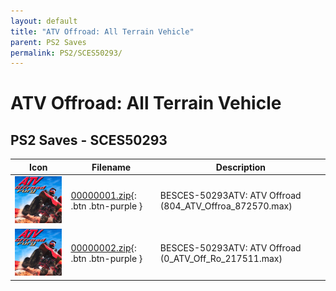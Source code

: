 ```yaml
---
layout: default
title: "ATV Offroad: All Terrain Vehicle"
parent: PS2 Saves
permalink: PS2/SCES50293/
---
```

# ATV Offroad: All Terrain Vehicle

## PS2 Saves - SCES50293

| Icon | Filename | Description |
|------|----------|-------------|
| ![ATV Offroad: All Terrain Vehicle](icon0.png) | [00000001.zip](00000001.zip){: .btn .btn-purple } | BESCES-50293ATV: ATV Offroad (804_ATV_Offroa_872570.max) |
| ![ATV Offroad: All Terrain Vehicle](icon0.png) | [00000002.zip](00000002.zip){: .btn .btn-purple } | BESCES-50293ATV: ATV Offroad (0_ATV_Off_Ro_217511.max) |
